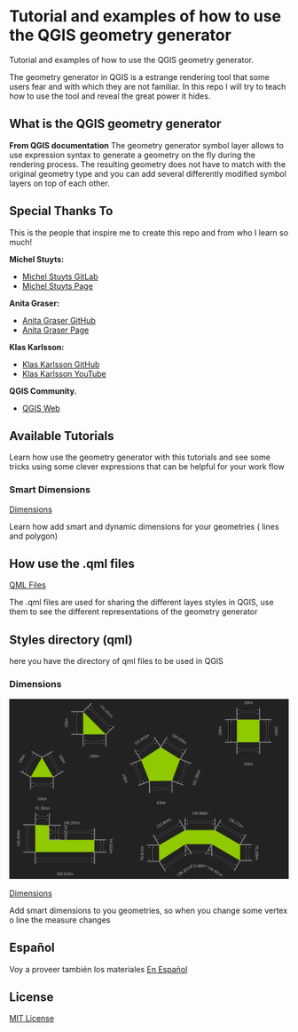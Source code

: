 # Tutorial and examples of how to use the QGIS geometry generator

Tutorial and examples of how to use the QGIS geometry generator.

The geometry generator in QGIS is a estrange rendering tool that some users fear
and with which they are not familiar. In this repo I will try to teach how to
use the tool and reveal the great power it hides.

## What is the QGIS geometry generator

**From QGIS documentation**
The geometry generator symbol layer allows to use expression syntax to generate
a geometry on the fly during the rendering process. The resulting geometry does
not have to match with the original geometry type and you can add several
differently modified symbol layers on top of each other.

## Special Thanks To

This is the people that inspire me to create this repo and from who I learn so
much!

**Michel Stuyts:**

- [Michel Stuyts
  GitLab](https://gitlab.com/GIS-projects/qgis-geometry-generator-examples) 
- [Michel Stuyts Page](https://michelstuyts.be/)

**Anita Graser:**

- [Anita Graser GitHub](https://github.com/anitagraser/QGIS-resources)
- [Anita Graser Page](https://anitagraser.com/)

**Klas Karlsson:**

- [Klas Karlsson GitHub](https://github.com/klakar/QGIS_resources)
- [Klas Karlsson
  YouTube](https://www.youtube.com/channel/UCxs7cfMwzgGZhtUuwhny4-Q)

**QGIS Community.**

- [QGIS Web](https://www.qgis.org/en/site/)

## Available Tutorials

Learn how use the geometry generator with this tutorials and see some tricks
using some clever expressions that can be helpful for your work flow

### Smart Dimensions

[Dimensions](/tutorials/dimensions)

Learn how add smart and dynamic dimensions for your geometries ( lines and
polygon)

## How use the .qml files

[QML Files](/qml)

The .qml files are used for sharing the different layes styles in QGIS, use them
to see the different representations of the geometry generator

## Styles directory (qml)

here you have the directory of qml files to be used in QGIS

### Dimensions

![Polygon Dimensions](img/polygon_with_dimensions.png)

[Dimensions](/qml/dimensions)

Add smart dimensions to you geometries, so when you change some vertex o line
the measure changes

## Español

Voy a proveer también los materiales 
[En Español](/es/README.md)

## License

[MIT License](LICENSE.md)
